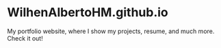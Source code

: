 # WilhenAlbertoHM.github.io
My portfolio website, where I show my projects, resume, and much more. Check it out!
